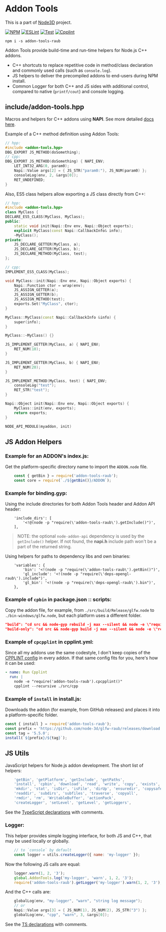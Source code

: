 # Addon Tools

This is a part of [Node3D](https://github.com/node-3d) project.

[![NPM](https://badge.fury.io/js/addon-tools-raub.svg)](https://badge.fury.io/js/addon-tools-raub)
[![ESLint](https://github.com/node-3d/addon-tools-raub/actions/workflows/eslint.yml/badge.svg)](https://github.com/node-3d/addon-tools-raub/actions/workflows/eslint.yml)
[![Test](https://github.com/node-3d/addon-tools-raub/actions/workflows/test.yml/badge.svg)](https://github.com/node-3d/addon-tools-raub/actions/workflows/test.yml)
[![Cpplint](https://github.com/node-3d/addon-tools-raub/actions/workflows/cpplint.yml/badge.svg)](https://github.com/node-3d/addon-tools-raub/actions/workflows/cpplint.yml)

```console
npm i -s addon-tools-raub
```

Addon Tools provide build-time and run-time helpers for Node.js C++ addons.
- C++ shortcuts to replace repetitive code in method/class
declaration and commonly used calls (such as `console.log`).
- JS helpers to deliver the precompiled addons to end-users during NPM install.
- Common Logger for both C++ and JS sides with additional control,
compared to native (`printf/cout`) and console logging.

## include/addon-tools.hpp

Macros and helpers for C++ addons using **NAPI**.
See more detailed [docs here](/doc).

Example of a C++ method definition using Addon Tools:

```c++
// hpp:
#include <addon-tools.hpp>
DBG_EXPORT JS_METHOD(doSomething);
// cpp:
DBG_EXPORT JS_METHOD(doSomething) { NAPI_ENV;
	LET_INT32_ARG(0, param0);
	Napi::Value args[2] = { JS_STR("param0:"), JS_NUM(param0) };
	consoleLog(env, 2, &args[0]);
	RET_UNDEFINED;
}
```

Also, ES5 class helpers allow exporting a JS class directly from C++:

```cpp
// hpp:
#include <addon-tools.hpp>
class MyClass {
DECLARE_ES5_CLASS(MyClass, MyClass);
public:
	static void init(Napi::Env env, Napi::Object exports);
	explicit MyClass(const Napi::CallbackInfo& info);
	~MyClass();
private:
	JS_DECLARE_GETTER(MyClass, a);
	JS_DECLARE_GETTER(MyClass, b);
	JS_DECLARE_METHOD(MyClass, test);
};

// cpp:
IMPLEMENT_ES5_CLASS(MyClass);

void MyClass::init(Napi::Env env, Napi::Object exports) {
	Napi::Function ctor = wrap(env);
	JS_ASSIGN_GETTER(a);
	JS_ASSIGN_GETTER(b);
	JS_ASSIGN_METHOD(test);
	exports.Set("MyClass", ctor);
}

MyClass::MyClass(const Napi::CallbackInfo &info) {
	super(info);
}

MyClass::~MyClass() {}

JS_IMPLEMENT_GETTER(MyClass, a) { NAPI_ENV;
	RET_NUM(10);
}

JS_IMPLEMENT_GETTER(MyClass, b) { NAPI_ENV;
	RET_NUM(20);
}

JS_IMPLEMENT_METHOD(MyClass, test) { NAPI_ENV;
	consoleLog("test");
	RET_STR("test");
}

Napi::Object init(Napi::Env env, Napi::Object exports) {
	MyClass::init(env, exports);
	return exports;
}

NODE_API_MODULE(myaddon, init)
```

## JS Addon Helpers

### Example for an ADDON's **index.js**:

Get the platform-specific directory name to import the `ADDON.node` file.

```js
	const { getBin } = require('addon-tools-raub');
	const core = require(`./${getBin()}/ADDON`);
```


### Example for **binding.gyp**:

Using the include directories for both Addon Tools header
and Addon API header:

```gyp
	'include_dirs': [
		'<!@(node -p "require(\'addon-tools-raub\').getInclude()")',
	],
```

> NOTE: the optional `node-addon-api` dependency is used by the `getInclude()`
helper. If not found,
	the **napi.h** include path won't be a part of the returned string.

Using helpers for paths to dependency libs and own binaries:

```gyp
	'variables': {
		'bin': '<!(node -p "require(\'addon-tools-raub\').getBin()")',
		'gl_include': '<!(node -p "require(\'deps-opengl-raub\').include")',
		'gl_bin': '<!(node -p "require(\'deps-opengl-raub\').bin")',
	},
```


### Example of `cpbin` in **package.json :: scripts**:

Copy the addon file, for example, from `./src/build/Release/glfw.node`
to `./bin-windows/glfw.node`, but each platform uses a different folder.

```json
"build": "cd src && node-gyp rebuild -j max --silent && node -e \"require('addon-tools-raub').cpbin('glfw')\" && cd ..",
"build-only": "cd src && node-gyp build -j max --silent && node -e \"require('addon-tools-raub').cpbin('glfw')\" && cd ..",
```

### Example of `cpcpplint` in **cpplint.yml**:

Since all my addons use the same codestyle, I don't keep
copies of the [CPPLINT config](/utils/CPPLINT.cfg) in
every addon. If that same config fits for you,
here's how it can be used:

```yml
- name: Run Cpplint
  run: |
    node -e "require('addon-tools-raub').cpcpplint()"
    cpplint --recursive ./src/cpp
```

### Example of `install` in **install.js**:

Downloads the addon (for example, from GitHub releases) and places
it into a platform-specific folder.

```js
const { install } = require('addon-tools-raub');
const prefix = 'https://github.com/node-3d/glfw-raub/releases/download';
const tag = '5.5.0';
install(`${prefix}/${tag}`);
```

## JS Utils

JavaScript helpers for Node.js addon development. The short list of helpers:

```js
	'getBin', 'getPlatform', 'getInclude', 'getPaths',
	'install', 'cpbin', 'download', 'read', 'write', 'copy', 'exists',
	'mkdir', 'stat', 'isDir', 'isFile', 'dirUp', 'ensuredir', 'copysafe',
	'readdir', 'subdirs', 'subfiles', 'traverse', 'copyall',
	'rmdir', 'rm', 'WritableBuffer', 'actionPack',
	'createLogger', 'setLevel', 'getLevel', 'getLoggers',
```

See the [TypeScript declarations](/index.d.ts) with comments.

### Logger:

This helper provides simple logging interface, for both JS and C++, that may be used
locally or globally.

```js
	// to `console` by default
	const logger = utils.createLogger({ name: 'my-logger' });
```

Now the following JS calls are equal:

```js
	logger.warn(1, 2, '3');
	global.AddonTools.log('my-logger', 'warn', 1, 2, '3');
	require('addon-tools-raub').getLogger('my-logger').warn(1, 2, '3');
```

And the C++ calls are:

```cpp
	globalLog(env, "my-logger", "warn", "string log message");
	// or
	Napi::Value args[3] = { JS_NUM(1), JS_NUM(2), JS_STR("3") };
	globalLog(env, "cpp", "warn", 3, &args[0]);
```

See the [TS declarations](/index.d.ts) with comments.

